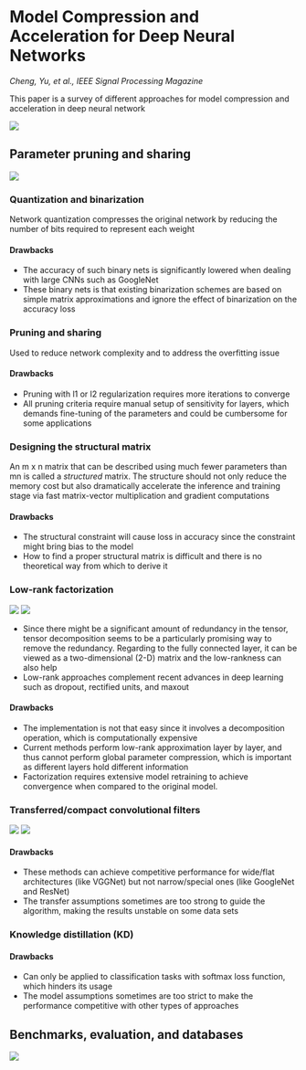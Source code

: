 Model Compression and Acceleration for Deep Neural Networks
===
*Cheng, Yu, et al., IEEE Signal Processing Magazine*

This paper is a survey of different approaches for model compression and acceleration in deep neural network


![](https://i.imgur.com/xfbgu4G.png)

## Parameter pruning and sharing
![](https://i.imgur.com/tMlsNTB.png)
### Quantization and binarization
Network quantization compresses the original network by reducing the number of bits required to represent each weight
#### Drawbacks
- The accuracy of such binary nets is significantly lowered when dealing with large CNNs such as GoogleNet
- These binary nets is that existing binarization schemes are based on simple matrix approximations and ignore the effect of binarization on the accuracy loss

### Pruning and sharing
Used to reduce network complexity and to address the overfitting issue
#### Drawbacks
- Pruning with l1 or l2 regularization requires more iterations to converge
- All pruning criteria require manual setup of sensitivity for layers, which demands fine-tuning of the parameters and could be cumbersome for some applications

### Designing the structural matrix
An m x n matrix that can be described using much fewer parameters than mn is called a *structured* matrix. The structure should not only reduce the memory cost but also dramatically accelerate the inference and training stage via fast matrix-vector multiplication and gradient computations
#### Drawbacks
- The structural constraint will cause loss in accuracy since the constraint might bring bias to the model
- How to find a proper structural matrix is difficult and there is no theoretical way from which to derive it

### Low-rank factorization
![](https://i.imgur.com/dMgUNSh.png)
![](https://i.imgur.com/J1Zmwf7.png)

- Since there might be a significant amount of redundancy in the tensor, tensor decomposition seems to be a particularly promising way to remove the redundancy. Regarding to the fully connected layer, it can be viewed as a two-dimensional (2-D) matrix and the low-rankness can also help
- Low-rank approaches complement recent advances in deep learning such as dropout, rectified units, and maxout

#### Drawbacks
- The implementation is not that easy since it involves a decomposition operation, which is computationally expensive
- Current methods perform low-rank approximation layer by layer, and thus cannot perform global parameter compression, which is important as different layers hold different information
- Factorization requires extensive model retraining to achieve convergence when compared to the original model.

### Transferred/compact convolutional filters
![](https://i.imgur.com/paKr74r.png)
![](https://i.imgur.com/YS0lq4D.png)

#### Drawbacks
- These methods can achieve competitive performance for wide/flat architectures (like VGGNet) but not narrow/special ones (like GoogleNet and ResNet)
- The transfer assumptions sometimes are too strong to guide the algorithm, making the results unstable on some data sets

### Knowledge distillation (KD)
#### Drawbacks
- Can only be applied to classification tasks with softmax loss function, which hinders its usage
- The model assumptions sometimes are too strict to make the performance competitive with other types of approaches

## Benchmarks, evaluation, and databases
![](https://i.imgur.com/iqhqRus.png)
